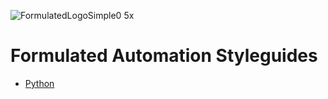 ![FormulatedLogoSimple0 5x](https://user-images.githubusercontent.com/2868/85600327-5da9c200-b61b-11ea-8e4d-282493bb540f.png)

# Formulated Automation Styleguides

- [Python](./pylintrc)
